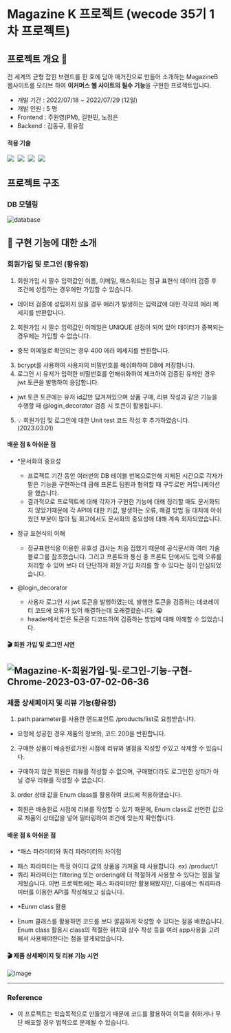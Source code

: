 # Magazine K 프로젝트 (wecode 35기 1차 프로젝트)
## 프로젝트 개요 :speech_balloon:

전 세계의 균형 잡힌 브랜드를 한 호에 담아 매거진으로 만들어 소개하는 MagazineB 웹사이트를 모티브 하여 **이커머스 웹 사이트의 필수 기능**을 구현한 프로젝트입니다.

- 개발 기간 : 2022/07/18 ~ 2022/07/29 (12일)
- 개발 인원 : 5 명
- Frontend : 주원영(PM), 길현민, 노정은
- Backend  : 김동규, 황유정

#### 적용 기술
<img src="https://img.shields.io/badge/Python-3776AB?style=for-the-badge&logo=Python&logoColor=white"/>&nbsp;
<img src="https://img.shields.io/badge/Django-092E20?style=for-the-badge&logo=Django&logoColor=white"/>&nbsp;
<img src="https://img.shields.io/badge/MySQL-4479A1?style=for-the-badge&logo=MySQL&logoColor=white"/>&nbsp;
<img src="https://img.shields.io/badge/Postman-FF6C37?style=for-the-badge&logo=Postman&logoColor=white"/>&nbsp;

## 프로젝트 구조
### DB 모델링
![database](Screenshot%20from%202022-07-30%2013-31-31.png)

## 📄 구현 기능에 대한 소개

### 회원가입 및 로그인 (황유정)

1. 회원가입 시 필수 입력값인 이름, 이메일, 패스워드는 정규 표현식 데이터 검증 후 조건에 성립하는 경우에만 가입할 수 있습니다. 
  - 데이터 검증에 성립하지 않을 경우 에러가 발생하는 입력값에 대한 각각의 에러 메세지를 반환합니다.
2. 회원가입 시 필수 입력값인 이메일은 UNIQUE 설정이 되어 있어 데이터가 중복되는 경우에는 가입할 수 없습니다.
  - 중복 이메일로 확인되는 경우 400 에러 메세지를 반환합니다.
3. bcrypt를 사용하여 사용자의 비밀번호를 해쉬화하여 DB에 저장합니다.
4. 로그인 시 유저가 입력한 비밀번호를 언해쉬화하여 체크하여 검증된 유저인 경우 jwt 토큰을 발행하여 응답합니다.
  - jwt 토큰 토큰에는 유저 id값만 담겨져있으며 상품 구매, 리뷰 작성과 같은 기능을 수행할 때 @login_decorator 검증 시 토큰이 활용됩니다.
5. 💡 회원가입 및 로그인에 대한 Unit test 코드 작성 후 추가하였습니다. (2023.03.01)


#### 배운 점 & 아쉬운 점
* *문서화의 중요성
  - 프로젝트 기간 동안 여러번의 DB 테이블 번복으로인해 지체된 시간으로 각자가 맡은 기능을 구현하는데 급해 프론트 팀원과 협의할 때 구두로만 커뮤니케이션을 했습니다.
  - 결과적으로 프로젝트에 대해 각자가 구현한 기능에 대해 정리할 때도 문서화되지 않았기때문에 각 API에 대한 키값, 발생하는 오류, 해결 방법 등 대처에 아쉬웠던 부분이 많아 팀 회고에서도  문서화의 중요성에 대해 계속 회자되었습니다.

* 정규 표현식의 이해
  - 정규표현식을 이용한 유효성 검사는 처음 접했기 때문에 공식문서와 여러 기술블로그를 참조했습니다. 그리고 프론트와 통신 중 프론트 단에서도 입력 오류를 처리할 수 있어 보다 더 단단하게 회원 가입 처리를 할 수 있다는 점이 안심되었습니다. 

* @login_decorator
  - 사용자 로그인 시 jwt 토큰을 발행하였는데, 발행한 토큰을 검증하는 데코레이터 코드에 오류가 있어 해결하는데 오래결렸습니다.  :sob:
  - header에서 받은 토큰을 디코드하여 검증하는 방법에 대해 이해할 수 있었습니다.

#### 🎬 회원 가입 및 로그인 시연

![Magazine-K-회원가입-및-로그인-기능-구현-Chrome-2023-03-07-02-06-36](https://user-images.githubusercontent.com/94777292/223181920-26fe321a-a553-40af-82ad-e1012a679de2.gif)
---------------

### 제품 상세페이지 및 리뷰 기능(황유정)

1. path parameter를 사용한 엔드포인트 /products/list로 요청받습니다.
  - 요청에 성공한 경우 제품의 정보와, 코드 200을 반환합니다.
2. 구매한 상품이 배송완료가된 시점에 리뷰와 별점을 작성할 수있고 삭제할 수 있습니다.
  - 구매하지 않은 회원은 리뷰를 작성할 수 없으며, 구매했더라도 로그인한 상태가 아닐 경우 리뷰를 작성할 수 없습니다.
3. order 상태 값을 Enum class를 활용하여 코드에 적용하였습니다.
  - 회원은 배송완료 시점에 리뷰를 작성할 수 있기 때문에, Enum class로 선언한 값으로 제품의 상태값을 넣어 필터링하여 조건에 맞는지 확인합니다.

#### 배운 점 & 아쉬운 점
* *패스 파라미터와 쿼리 파라미터의 차이점
 - 패스 파라미터는 특정 아이디 값의 상품을 가져올 때 사용합니다. ex) /product/1
 - 쿼리 파라미터는 filtering 또는 ordering에 더 적절하게 사용할 수 있다는 점을 알게됬습니다. 이번 프로젝트에는 패스 파라미터만 활용해봤지만, 다음에는 쿼리파라미터를 이용한 API를 작성해보고 싶습니다.

* *Eunm class 활용
 - Enum 클래스를 활용하면 코드를 보다 깔끔하게 작성할 수 있다는 점을 배웠습니다. Enum class 활용시 class의 적절한 위치와 상수 작성 등을 여러 app사용을 고려해서 사용해야한다는 점을 알게되었습니다.
 
#### 🎬 제품 상세페이지 및 리뷰 기능 시연

![image](https://user-images.githubusercontent.com/94777292/223169537-4b00a844-dcae-44c7-8110-e13f7f20cc7b.png)


---------

### Reference
- 이 프로젝트는 학습목적으로 만들었기 때문에 코드를 활용하여 이득을 취하거나 무단 배포할 경우 법적으로 문제될 수 있습니다.
